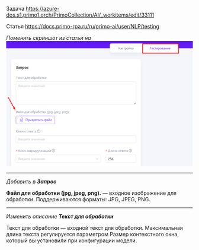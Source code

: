 Задача https://azure-dos.s1.primo1.orch/PrimoCollection/AI/_workitems/edit/33111 

Статья https://docs.primo-rpa.ru/ru/primo-ai/user/NLP/testing

_Поменять скриншот из статьи на_ 
![image.png](/.attachments/image-1d37d30f-f93b-457d-9e8d-944aef8cc02e.png)

***

_Добавить в **Запрос**_

**Файл для обработки (jpg, jpeg, png).** — входное изображение для обработки. Поддерживаются форматы: JPG, JPEG, PNG.

***

_Изменить описание **Текст для обработки**_

Текст для обработки — входной текст для обработки. Максимальная длина текста регулируется параметром Размер контекстного окна, который вы установили при конфигурации модели.

